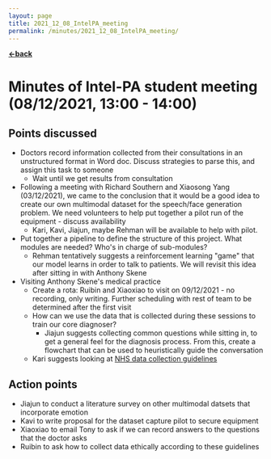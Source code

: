 ```yaml
---
layout: page
title: 2021_12_08_IntelPA_meeting
permalink: /minutes/2021_12_08_IntelPA_meeting/
---
```


[**<-back**](/minutes)  

# Minutes of Intel-PA student meeting (08/12/2021, 13:00 - 14:00)


## Points discussed

* Doctors record information collected from their consultations in an unstructured format in Word doc. Discuss strategies to parse this, and assign this task to someone
	* Wait until we get results from consultation
* Following a meeting with Richard Southern and Xiaosong Yang (03/12/2021), we came to the conclusion that it would be a good idea to create our own multimodal dataset for the speech/face generation problem. We need volunteers to help put together a pilot run of the equipment - discuss availability
	* Kari, Kavi, Jiajun, maybe Rehman will be available to help with pilot.
* Put together a pipeline to define the structure of this project. What modules are needed? Who's in charge of sub-modules? 
	* Rehman tentatively suggests a reinforcement learning "game" that our model learns in order to talk to patients. We will revisit this idea after sitting in with Anthony Skene
* Visiting Anthony Skene's medical practice
	* Create a rota: Ruibin and Xiaoxiao to visit on 09/12/2021 - no recording, only writing. Further scheduling with rest of team to be determined after the first visit
	* How can we use the data that is collected during these sessions to train our core diagnoser? 
		* Jiajun suggests collecting common questions while sitting in, to get a general feel for the diagnosis process. From this, create a flowchart that can be used to heuristically guide the conversation
	* Kari suggests looking at [NHS data collection guidelines](https://www.england.nhs.uk/wp-content/uploads/2015/07/care-data-Quick-reference-guide-v1.0.pdf)


## Action points

* Jiajun to conduct a literature survey on other multimodal datsets that incorporate emotion 
* Kavi to write proposal for the dataset capture pilot to secure equipment
* Xiaoxiao to email Tony to ask if we can record answers to the questions that the doctor asks
* Ruibin to ask how to collect data ethically according to these guidelines